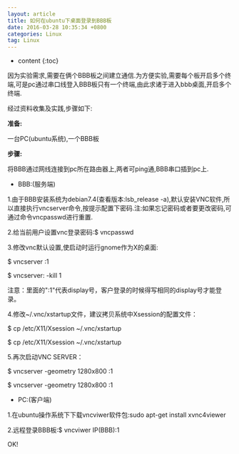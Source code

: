 ```yaml
---
layout: article
title: 如何在ubuntu下桌面登录到BBB板
date: 2016-03-28 10:35:34 +0800
categories: Linux
tag: Linux
---
```


* content
{:toc}

因为实验需求,需要在俩个BBB板之间建立通信.为方便实验,需要每个板开启多个终端,可是pc通过串口线登入BBB板只有一个终端,由此求诸于进入bbb桌面,开启多个终端.

<!-- more -->

经过资料收集及实践,步骤如下:

**准备:**

一台PC(ubuntu系统),一个BBB板

**步骤:**

将BBB通过网线连接到pc所在路由器上,两者可ping通,BBB串口插到pc上.

  

- BBB:(服务端)  

1.由于BBB安装系统为debian7.4(查看版本:lsb_release
-a),默认安装VNC软件,所以直接执行vncserver命令,按提示配置下密码.注:如果忘记密码或者要更改密码,可通过命令vncpasswd进行重置.

2.给当前用户设置vnc登录密码:$ vncpasswd

3.修改vnc默认设置,使启动时运行gnome作为X的桌面:

$ vncserver :1

$ vncserver: -kill 1  

注意：里面的":1"代表display号，客户登录的时候得写相同的display号才能登录。

4.修改~/.vnc/xstartup文件，建议拷贝系统中Xsession的配置文件：

$ cp /etc/X11/Xsession ~/.vnc/xstartup

$ cp /etc/X11/Xsession ~/.vnc/xstartup

5.再次启动VNC SERVER：

$ vncserver -geometry 1280x800 :1

$ vncserver -geometry 1280x800 :1

  

- PC:(客户端)

1.在ubuntu操作系统下下载vncviwer软件包:sudo apt-get install xvnc4viewer

2.远程登录BBB板:$ vncviwer IP(BBB):1

  

OK!  

  

  

